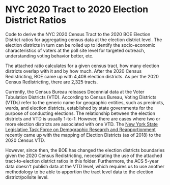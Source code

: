 # NYC 2020 Tract to 2020 Election District Ratios

Code to derive the NYC 2020 Census Tract to the 2020 BOE Election District ratios for aggregating census data at the election district level. The election districts in turn can be rolled up to identify the socio-economic characteristics of voters at the poll site level for targeted outreach, understanding voting behavior better, etc. 

The attached ratio calculates for a given census tract, how many election districts overlap with it and by how much. After the 2020 Census Redistricting, BOE came up with 4,408 election districts. As per the 2020 Census Redistricting, there are 2,325 tracts.

Currently, the Census Bureau releases Decennial data at the Voter Tabulation Districts (VTD). According to Census Bureau, Voting Districts (VTDs) refer to the generic name for geographic entities, such as precincts, wards, and election districts, established by state governments for the purpose of conducting elections. The relationship between the election districts and VTD is usually 1-to-1. However, there are cases where two or more election districts are associated with
one VTD. The [New York State Legislative Task Force on Demographic Research and Reapportionment](https://latfor.state.ny.us/data/?sec=2020) recently came up with the mapping of Election Districts (as of 2018) to the 2020 Census VTD. 

However, since then, the BOE has changed the election districts boundaries given the 2020 Census Redistricting, necessitating the use of the attached tract-to-election district ratios in this folder. Furthermore, the ACS 5-year data doesn't publish data at the VTD level, which requires us to use another methodology to be able to apportion the tract level data to the election district/pollsite level.

